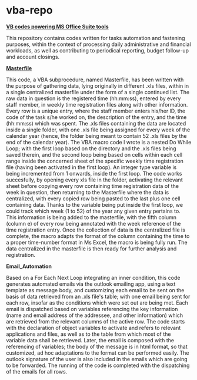 # vba-repo
<u><b>VB codes powering MS Office Suite tools</b></u>

This repository contains codes written for tasks automation and fastening purposes, within the context of processing daily administrative and financial workloads, as well as contributing to periodical reporting, budget follow-up and account closings.

<u><b>Masterfile</b></u>

This code, a VBA subprocedure, named Masterfile, has been written with the purpose of gathering data, lying originally in different .xls files, within in a single centralized masterfile under the form of a single continued list. The raw data in question is the registered time (hh:mm:ss), entered by every staff member, in weekly time registration files along with other information. Every row is a unique entry, where the staff member enters his/her ID, the code of the task s/he worked on, the description of the entry, and the time (hh:mm:ss) which was spent.
The .xls files containing the data are located inside a single folder, with one .xls file being assigned for every week of the calendar year (hence, the folder being meant to contain 52 .xls files by the end of the calendar year). 
The VBA macro code I wrote is a nested Do While Loop; with the first loop based on the directory and the .xls files being saved therein, and the second loop being based on cells within each cell range inside the concerned sheet of the specific weekly time registration file (having been activated in the first loop). An integer type variable is being incremented from 1 onwards, inside the first loop.
The code works succesfully, by opening every xls file in the folder, activating the relevant sheet before copying every row containing time registration data of the week in question, then returning to the Masterfile where the data is centralized, with every copied row being pasted to the last plus one cell containing data. Thanks to the variable being put inside the first loop, we could track which week (1 to 52) of the year any given entry pertains to. This information is being added to the masterfile, with the fifth column (column e) of every row being annotated with the week reference of the time registration entry. Once the collection of data is the centralized file is complete, the macro adapts the format of the column containing the time to a proper time-number format in Ms Excel, the macro is being fully run. The data centralized in the masterfile is then ready for further analysis and registration.

<b>Email_Automation</b>

Based on a For Each Next Loop integrating an inner condition, this code generates automated emails via the outlook emailing app, using a text template as message body, and customizing each email to be sent on the basis of data retrieved from an .xls file's table; with one email being sent for each row, insofar as the conditions which were set out are being met. Each email is dispatched based on variables referencing the key information (name and email address of the addressee, and other information) which are retrieved from the relevant columns of the active row. 
The code starts with the declaration of object variables to activate and refers to relevant applications and files, as well as to the table from which most of the variable data shall be retrieved. Later, the email is composed with the referencing of variables; the body of the message is in html format, so that customized, ad hoc adaptations to the format can be performed easily. The outlook signature of the user is also included in the emails which are going to be forwarded. The running of the code is completed with the dispatching of the emails for all rows.   
